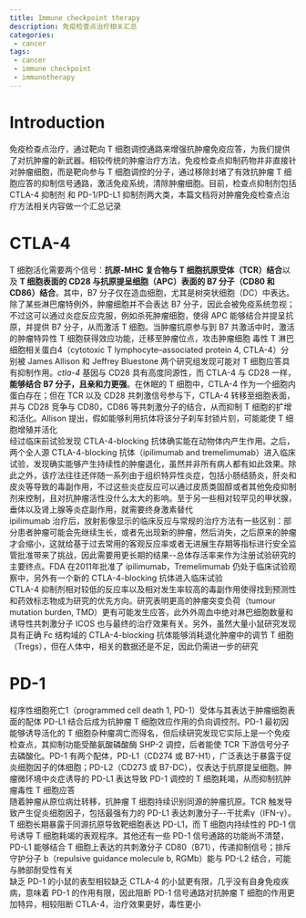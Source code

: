 ```yaml
---
title: Immune checkpoint therapy
description: 免疫检查点治疗相关汇总
categories:
 - cancer
tags:
 - cancer
 - immune checkpoint
 - immunotherapy
---
```


# Introduction
免疫检查点治疗，通过靶向 T 细胞调控通路来增强抗肿瘤免疫应答，为我们提供了对抗肿瘤的新武器。相较传统的肿瘤治疗方法，免疫检查点抑制药物并非直接针对肿瘤细胞，而是靶向参与 T 细胞调控的分子，通过移除封堵了有效抗肿瘤 T 细胞应答的抑制信号通路，激活免疫系统，清除肿瘤细胞。目前，检查点抑制剂包括 CTLA-4 抑制剂 和 PD-1/PD-L1 抑制剂两大类，本篇文档将对肿瘤免疫检查点治疗方法相关内容做一个汇总记录  
  
# CTLA-4
T 细胞活化需要两个信号：**抗原-MHC 复合物与 T 细胞抗原受体（TCR）结合**以及 **T 细胞表面的 CD28 与抗原提呈细胞（APC）表面的 B7 分子（CD80 和 CD86）结合**。其中，B7 分子仅在造血细胞，尤其是树突状细胞（DC）中表达。除了某些淋巴瘤特例外，肿瘤细胞并不会表达 B7 分子，因此会被免疫系统忽视；不过这可以通过炎症反应克服，例如杀死肿瘤细胞，使得 APC 能够结合并提呈抗原，并提供 B7 分子，从而激活 T 细胞。当肿瘤抗原参与到 B7 共激活中时，激活的肿瘤特异性 T 细胞获得效应功能，迁移至肿瘤位点，攻击肿瘤细胞
毒性 T 淋巴细胞相关蛋白4（cytotoxic T lymphocyte–associated protein 4, CTLA-4）分别被 James Allison 和 Jeffrey Bluestone 两个研究组发现可能对 T 细胞应答具有抑制作用。*ctla-4* 基因与 CD28 具有高度同源性，而 CTLA-4 与 CD28 一样，**能够结合 B7 分子，且亲和力更强**。在休眠的 T 细胞中，CTLA-4 作为一个细胞内蛋白存在；但在 TCR 以及 CD28 共刺激信号参与下，CTLA-4 转移至细胞表面，并与 CD28 竞争与 CD80，CD86 等共刺激分子的结合，从而抑制 T 细胞的扩增和活化。Allison 提出，假如能够利用抗体将该分子刹车封锁片刻，可能能使 T 细胞增殖并活化  
经过临床前试验发现 CTLA-4-blocking 抗体确实能在动物体内产生作用。之后，两个全人源 CTLA-4-blocking 抗体（ipilimumab and tremelimumab）进入临床试验，发现确实能够产生持续性的肿瘤退化，虽然并非所有病人都有如此效果。除此之外，该疗法往往还伴随一系列由于组织特异性炎症，包括小肠结肠炎，肝炎和皮炎等导致的毒副作用，不过这些炎症反应可以通过皮质类固醇或者其他免疫抑制剂来控制，且对抗肿瘤活性没什么太大的影响。至于另一些相对较罕见的甲状腺，垂体以及肾上腺等炎症副作用，就需要终身激素替代  
ipilimumab 治疗后，放射影像显示的临床反应与常规的治疗方法有一些区别：部分患者肿瘤可能会先继续生长，或者先出现新的肿瘤，然后消失，之后原来的肿瘤才会缩小，这就给基于过去常用的客观反应率或者无进展生存期等指标进行安全监管批准带来了挑战，因此需要用更长期的结果--总体存活率来作为注册试验研究的主要终点。FDA 在2011年批准了 ipilimumab，Tremelimumab 仍处于临床试验观察中，另外有一个新的 CTLA-4-blocking 抗体进入临床试验  
CTLA-4 抑制剂相对较低的反应率以及相对发生率较高的毒副作用使得找到预测性和药效标志物成为研究的优先方向。研究表明更高的肿瘤突变负荷（tumour mutation burden, TMD）更有可能发生应答，此外外周血中绝对淋巴细胞数量和诱导性共刺激分子 ICOS 也与最终的治疗效果有关。另外，虽然大量小鼠研究发现具有正确 Fc 结构域的 CTLA-4-blocking 抗体能够消耗退化肿瘤中的调节 T 细胞（Tregs），但在人体中，相关的数据还是不足，因此仍需进一步的研究  
  
# PD-1
程序性细胞死亡1（programmed cell death 1, PD-1）受体与其表达于肿瘤细胞表面的配体 PD-L1 结合后成为抗肿瘤 T 细胞效应作用的负向调控剂。PD-1 最初因能够诱导活化的 T 细胞杂种瘤凋亡而得名，但后续研究发现它实际上是一个免疫检查点，其抑制功能受酪氨酸磷酸酶 SHP-2 调控，后者能使 TCR 下游信号分子去磷酸化。PD-1 有两个配体，PD-L1（CD274 或 B7-H1），广泛表达于暴露于促炎细胞因子的体细胞；PD-L2（CD273 或 B7-DC），仅表达于抗原提呈细胞。肿瘤微环境中炎症诱导的 PD-L1 表达导致 PD-1 调控的 T 细胞耗竭，从而抑制抗肿瘤毒性 T 细胞应答  
随着肿瘤从原位病灶转移，抗肿瘤 T 细胞持续识别同源的肿瘤抗原。TCR 触发导致产生促炎细胞因子，包括最强有力的 PD-L1 表达刺激分子--干扰素γ（IFN-γ）。T 细胞长期暴露于同源抗原导致靶细胞表达 PD-L1，而 T 细胞内持续性的 PD-1 信号诱导 T 细胞耗竭的表观程序。其他还有一些 PD-1 信号通路的功能尚不清楚，PD-L1 能够结合 T 细胞上表达的共刺激分子 CD80（B71），传递抑制信号；排斥守护分子 b（repulsive guidance molecule b, RGMb）能与 PD-L2 结合，可能与肺部耐受性有关  
缺乏 PD-1 的小鼠的表型相较缺乏 CTLA-4 的小鼠更有限，几乎没有自身免疫疾病，意味着 PD-1 的作用有限，因此阻断 PD-1 信号通路对抗肿瘤 T 细胞的作用更加特异，相较阻断 CTLA-4，治疗效果更好，毒性更小  
